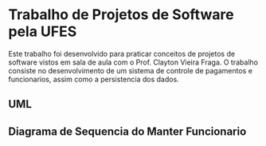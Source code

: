 # Trabalho de Projetos de Software pela UFES
Este trabalho foi desenvolvido para praticar conceitos de projetos de software vistos em sala de aula com o Prof. Clayton Vieira Fraga.
O trabalho consiste no desenvolvimento de um sistema de controle de pagamentos e funcionarios, assim como a persistencia dos dados.

## UML

## Diagrama de Sequencia do Manter Funcionario

